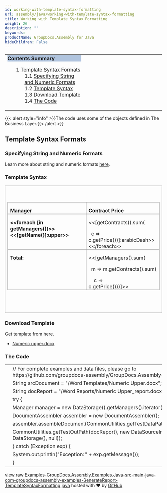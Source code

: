 ```yaml
---
id: working-with-template-syntax-formatting
url: assembly/java/working-with-template-syntax-formatting
title: Working with Template Syntax Formatting
weight: 26
description: ""
keywords: 
productName: GroupDocs.Assembly for Java
hideChildren: False
---
```

<table class="sectionMacro" border="0" cellpadding="5" cellspacing="0" width="100%"><tbody><tr><td valign="top" width="50%"><div class="panel" style="border-top-width: 1px; border-right-width: 1px; border-bottom-width: 1px; border-left-width: 1px;"><div class="panelHeader" style="border-bottom-width: 1px; background-color: rgb(176, 196, 222);"><b>Contents Summary</b></div><div class="panelContent"><style type="text/css">div.rbtoc1593026733361 { padding-top: 0px; padding-right: 0px; padding-bottom: 0px; padding-left: 0px; }div.rbtoc1593026733361 ul { list-style-type: none; list-style-image: none; margin-left: 0px; }div.rbtoc1593026733361 li { margin-left: 0px; padding-left: 0px; }</style><div class="toc rbtoc1593026733361"><ul class="toc-indentation"><li><span class="TOCOutline">1</span> <a href="#WorkingwithTemplateSyntaxFormatting-TemplateSyntaxFormats">Template Syntax Formats</a><ul class="toc-indentation"><li><span class="TOCOutline">1.1</span> <a href="#WorkingwithTemplateSyntaxFormatting-SpecifyingStringandNumericFormats">Specifying String and Numeric Formats</a></li><li><span class="TOCOutline">1.2</span> <a href="#WorkingwithTemplateSyntaxFormatting-TemplateSyntax">Template Syntax</a></li><li><span class="TOCOutline">1.3</span> <a href="#WorkingwithTemplateSyntaxFormatting-DownloadTemplate">Download Template</a></li><li><span class="TOCOutline">1.4</span> <a href="#WorkingwithTemplateSyntaxFormatting-TheCode">The Code</a></li></ul></li></ul></div></div></div></td><td valign="top">&nbsp;</td></tr></tbody></table>

{{< alert style="info" >}}The code uses some of the objects defined in The Business Layer.{{< /alert >}}

## Template Syntax Formats

### Specifying String and Numeric Formats

Learn more about string and numeric formats [here](Features%2BOverview.html#FeaturesOverview-FeaturesOverviewTemplateSyntaxFormatsforExpressionResults).

### Template Syntax

<table class="MsoTableGridLight" border="1" cellspacing="0" cellpadding="0" style="border-collapse: collapse; border-top-color: initial; border-top-style: none; border-top-width: initial; border-right-color: initial; border-right-style: none; border-right-width: initial; border-bottom-color: initial; border-bottom-style: none; border-bottom-width: initial; border-left-color: initial; border-left-style: none; border-left-width: initial;"><tbody><tr><td width="623" valign="top" style="width: 467.25pt; border-top-color: rgb(191, 191, 191); border-top-style: solid; border-top-width: 1pt; border-right-color: rgb(191, 191, 191); border-right-style: solid; border-right-width: 1pt; border-bottom-color: rgb(191, 191, 191); border-bottom-style: solid; border-bottom-width: 1pt; border-left-color: rgb(191, 191, 191); border-left-style: solid; border-left-width: 1pt; padding-top: 0in; padding-right: 5.4pt; padding-bottom: 0in; padding-left: 5.4pt;"><p class="MsoNormal" style="margin-bottom: 0.0001pt; line-height: normal;">&nbsp;</p><table class="MsoTable15Grid1Light" border="1" cellspacing="0" cellpadding="0" style="border-collapse: collapse; border-top-color: initial; border-top-style: none; border-top-width: initial; border-right-color: initial; border-right-style: none; border-right-width: initial; border-bottom-color: initial; border-bottom-style: none; border-bottom-width: initial; border-left-color: initial; border-left-style: none; border-left-width: initial;"><tbody><tr><td width="370" valign="top" style="width: 277.6pt; border-top-color: rgb(153, 153, 153); border-top-style: solid; border-top-width: 1pt; border-right-color: rgb(153, 153, 153); border-right-style: solid; border-right-width: 1pt; border-bottom-color: rgb(102, 102, 102); border-bottom-style: solid; border-bottom-width: 1.5pt; border-left-color: rgb(153, 153, 153); border-left-style: solid; border-left-width: 1pt; padding-top: 0in; padding-right: 5.4pt; padding-bottom: 0in; padding-left: 5.4pt;"><p class="MsoNormal" style="margin-bottom: 0.0001pt; line-height: normal;"><b>Manager</b></p></td><td width="238" valign="top" style="width: 178.35pt; border-top-color: rgb(153, 153, 153); border-top-style: solid; border-top-width: 1pt; border-left-color: initial; border-left-style: none; border-left-width: initial; border-bottom-color: rgb(102, 102, 102); border-bottom-style: solid; border-bottom-width: 1.5pt; border-right-color: rgb(153, 153, 153); border-right-style: solid; border-right-width: 1pt; padding-top: 0in; padding-right: 5.4pt; padding-bottom: 0in; padding-left: 5.4pt;"><p class="MsoNormal" style="margin-bottom: 0.0001pt; line-height: normal;"><b>Contract Price</b></p></td></tr><tr><td width="370" valign="top" style="width: 277.6pt; border-top-color: initial; border-top-style: none; border-top-width: initial; border-right-color: rgb(153, 153, 153); border-right-style: solid; border-right-width: 1pt; border-bottom-color: rgb(153, 153, 153); border-bottom-style: solid; border-bottom-width: 1pt; border-left-color: rgb(153, 153, 153); border-left-style: solid; border-left-width: 1pt; padding-top: 0in; padding-right: 5.4pt; padding-bottom: 0in; padding-left: 5.4pt;"><p class="MsoNormal" style="margin-bottom: 0.0001pt; line-height: normal;"><b>&lt;&lt;foreach [in getManagers()]&gt;&gt;&lt;&lt;[getName()]:upper&gt;&gt;</b></p></td><td width="238" valign="top" style="width: 178.35pt; border-top-color: initial; border-top-style: none; border-top-width: initial; border-left-color: initial; border-left-style: none; border-left-width: initial; border-bottom-color: rgb(153, 153, 153); border-bottom-style: solid; border-bottom-width: 1pt; border-right-color: rgb(153, 153, 153); border-right-style: solid; border-right-width: 1pt; padding-top: 0in; padding-right: 5.4pt; padding-bottom: 0in; padding-left: 5.4pt;"><p class="MsoNormal" style="margin-bottom: 0.0001pt; line-height: normal;">&lt;&lt;[getContracts().sum(</p><p class="MsoNormal" style="margin-bottom: 0.0001pt; line-height: normal;">&nbsp; c =&gt; c.getPrice())]:arabicDash&gt;&gt;&lt;&lt;/foreach&gt;&gt;</p></td></tr><tr><td width="370" valign="top" style="width: 277.6pt; border-top-color: initial; border-top-style: none; border-top-width: initial; border-right-color: rgb(153, 153, 153); border-right-style: solid; border-right-width: 1pt; border-bottom-color: rgb(153, 153, 153); border-bottom-style: solid; border-bottom-width: 1pt; border-left-color: rgb(153, 153, 153); border-left-style: solid; border-left-width: 1pt; padding-top: 0in; padding-right: 5.4pt; padding-bottom: 0in; padding-left: 5.4pt;"><p class="MsoNormal" style="margin-bottom: 0.0001pt; line-height: normal;"><b>Total:</b></p></td><td width="238" valign="top" style="width: 178.35pt; border-top-color: initial; border-top-style: none; border-top-width: initial; border-left-color: initial; border-left-style: none; border-left-width: initial; border-bottom-color: rgb(153, 153, 153); border-bottom-style: solid; border-bottom-width: 1pt; border-right-color: rgb(153, 153, 153); border-right-style: solid; border-right-width: 1pt; padding-top: 0in; padding-right: 5.4pt; padding-bottom: 0in; padding-left: 5.4pt;"><p class="MsoNormal" style="margin-bottom: 0.0001pt; line-height: normal;">&lt;&lt;[getManagers().sum(</p><p class="MsoNormal" style="margin-bottom: 0.0001pt; line-height: normal;">&nbsp; m =&gt; m.getContracts().sum(</p><p class="MsoNormal" style="margin-bottom: 0.0001pt; line-height: normal;">&nbsp;&nbsp;&nbsp; c =&gt; c.getPrice()))]&gt;&gt;&nbsp;&nbsp;&nbsp;&nbsp;&nbsp;&nbsp;&nbsp;&nbsp;&nbsp;&nbsp;&nbsp;</p></td></tr></tbody></table><p class="MsoNormal" style="margin-bottom: 0.0001pt; line-height: normal;">&nbsp;</p><p class="MsoNormal" style="margin-bottom: 0.0001pt; line-height: normal;">&nbsp;</p></td></tr></tbody></table>

### Download Template

Get template from here.

*   [Numeric upper.docx](https://github.com/groupdocs-assembly/GroupDocs.Assembly-for-Java/blob/master/Examples/GroupDocs.Assembly.Examples.Java/Data/Storage/Word%20Templates/Numeric%20upper.docx?raw=true)

### The Code

<table class="highlight tab-size js-file-line-container" data-tab-size="8" data-paste-markdown-skip=""><tbody><tr><td id="file-examples-groupdocs-assembly-examples-java-src-main-java-com-groupdocs-assembly-examples-generatereport-templatesyntaxformatting-java-L1" class="blob-num js-line-number" data-line-number="1"></td><td id="file-examples-groupdocs-assembly-examples-java-src-main-java-com-groupdocs-assembly-examples-generatereport-templatesyntaxformatting-java-LC1" class="blob-code blob-code-inner js-file-line"><span class="pl-c"><span class="pl-c">//</span> For complete examples and data files, please go to https://github.com/groupdocs-assembly/GroupDocs.Assembly-for-Java</span></td></tr><tr><td id="file-examples-groupdocs-assembly-examples-java-src-main-java-com-groupdocs-assembly-examples-generatereport-templatesyntaxformatting-java-L2" class="blob-num js-line-number" data-line-number="2"></td><td id="file-examples-groupdocs-assembly-examples-java-src-main-java-com-groupdocs-assembly-examples-generatereport-templatesyntaxformatting-java-LC2" class="blob-code blob-code-inner js-file-line"><span class="pl-smi">String</span> srcDocument <span class="pl-k">=</span> <span class="pl-s"><span class="pl-pds">"</span>/Word Templates/Numeric Upper.docx<span class="pl-pds">"</span></span>;</td></tr><tr><td id="file-examples-groupdocs-assembly-examples-java-src-main-java-com-groupdocs-assembly-examples-generatereport-templatesyntaxformatting-java-L3" class="blob-num js-line-number" data-line-number="3"></td><td id="file-examples-groupdocs-assembly-examples-java-src-main-java-com-groupdocs-assembly-examples-generatereport-templatesyntaxformatting-java-LC3" class="blob-code blob-code-inner js-file-line"><span class="pl-smi">String</span> docReport <span class="pl-k">=</span> <span class="pl-s"><span class="pl-pds">"</span>/Word Reports/Numeric Upper_report.docx<span class="pl-pds">"</span></span>;</td></tr><tr><td id="file-examples-groupdocs-assembly-examples-java-src-main-java-com-groupdocs-assembly-examples-generatereport-templatesyntaxformatting-java-L4" class="blob-num js-line-number" data-line-number="4"></td><td id="file-examples-groupdocs-assembly-examples-java-src-main-java-com-groupdocs-assembly-examples-generatereport-templatesyntaxformatting-java-LC4" class="blob-code blob-code-inner js-file-line"><span class="pl-k">try</span> {</td></tr><tr><td id="file-examples-groupdocs-assembly-examples-java-src-main-java-com-groupdocs-assembly-examples-generatereport-templatesyntaxformatting-java-L5" class="blob-num js-line-number" data-line-number="5"></td><td id="file-examples-groupdocs-assembly-examples-java-src-main-java-com-groupdocs-assembly-examples-generatereport-templatesyntaxformatting-java-LC5" class="blob-code blob-code-inner js-file-line"><span class="pl-smi">Manager</span> manager <span class="pl-k">=</span> <span class="pl-k">new</span> <span class="pl-smi">DataStorage</span>()<span class="pl-k">.</span>getManagers()<span class="pl-k">.</span>iterator()<span class="pl-k">.</span>next();</td></tr><tr><td id="file-examples-groupdocs-assembly-examples-java-src-main-java-com-groupdocs-assembly-examples-generatereport-templatesyntaxformatting-java-L6" class="blob-num js-line-number" data-line-number="6"></td><td id="file-examples-groupdocs-assembly-examples-java-src-main-java-com-groupdocs-assembly-examples-generatereport-templatesyntaxformatting-java-LC6" class="blob-code blob-code-inner js-file-line"><span class="pl-smi">DocumentAssembler</span> assembler <span class="pl-k">=</span> <span class="pl-k">new</span> <span class="pl-smi">DocumentAssembler</span>();</td></tr><tr><td id="file-examples-groupdocs-assembly-examples-java-src-main-java-com-groupdocs-assembly-examples-generatereport-templatesyntaxformatting-java-L7" class="blob-num js-line-number" data-line-number="7"></td><td id="file-examples-groupdocs-assembly-examples-java-src-main-java-com-groupdocs-assembly-examples-generatereport-templatesyntaxformatting-java-LC7" class="blob-code blob-code-inner js-file-line">assembler<span class="pl-k">.</span>assembleDocument(<span class="pl-smi">CommonUtilities</span><span class="pl-k">.</span>getTestDataPath(srcDocument),</td></tr><tr><td id="file-examples-groupdocs-assembly-examples-java-src-main-java-com-groupdocs-assembly-examples-generatereport-templatesyntaxformatting-java-L8" class="blob-num js-line-number" data-line-number="8"></td><td id="file-examples-groupdocs-assembly-examples-java-src-main-java-com-groupdocs-assembly-examples-generatereport-templatesyntaxformatting-java-LC8" class="blob-code blob-code-inner js-file-line"><span class="pl-smi">CommonUtilities</span><span class="pl-k">.</span>getTestOutPath(docReport), <span class="pl-k">new</span> <span class="pl-smi">DataSourceInfo</span>(<span class="pl-k">new</span> <span class="pl-smi">DataStorage</span>(), <span class="pl-c1">null</span>));</td></tr><tr><td id="file-examples-groupdocs-assembly-examples-java-src-main-java-com-groupdocs-assembly-examples-generatereport-templatesyntaxformatting-java-L9" class="blob-num js-line-number" data-line-number="9"></td><td id="file-examples-groupdocs-assembly-examples-java-src-main-java-com-groupdocs-assembly-examples-generatereport-templatesyntaxformatting-java-LC9" class="blob-code blob-code-inner js-file-line">} <span class="pl-k">catch</span> (<span class="pl-smi">Exception</span> exp) {</td></tr><tr><td id="file-examples-groupdocs-assembly-examples-java-src-main-java-com-groupdocs-assembly-examples-generatereport-templatesyntaxformatting-java-L10" class="blob-num js-line-number" data-line-number="10"></td><td id="file-examples-groupdocs-assembly-examples-java-src-main-java-com-groupdocs-assembly-examples-generatereport-templatesyntaxformatting-java-LC10" class="blob-code blob-code-inner js-file-line"><span class="pl-smi">System</span><span class="pl-k">.</span>out<span class="pl-k">.</span>println(<span class="pl-s"><span class="pl-pds">"</span>Exception: <span class="pl-pds">"</span></span> <span class="pl-k">+</span> exp<span class="pl-k">.</span>getMessage());</td></tr><tr><td id="file-examples-groupdocs-assembly-examples-java-src-main-java-com-groupdocs-assembly-examples-generatereport-templatesyntaxformatting-java-L11" class="blob-num js-line-number" data-line-number="11"></td><td id="file-examples-groupdocs-assembly-examples-java-src-main-java-com-groupdocs-assembly-examples-generatereport-templatesyntaxformatting-java-LC11" class="blob-code blob-code-inner js-file-line">}</td></tr></tbody></table>

[view raw](https://gist.github.com/GroupDocsGists/e4325ba680fa92b7f2a008f88987d480/raw/d776d28dfe76682bc1f12f9c18797213d8f09b36/Examples-GroupDocs.Assembly.Examples.Java-src-main-java-com-groupdocs-assembly-examples-GenerateReport-TemplateSyntaxFormatting.java) [Examples-GroupDocs.Assembly.Examples.Java-src-main-java-com-groupdocs-assembly-examples-GenerateReport-TemplateSyntaxFormatting.java](https://gist.github.com/GroupDocsGists/e4325ba680fa92b7f2a008f88987d480#file-examples-groupdocs-assembly-examples-java-src-main-java-com-groupdocs-assembly-examples-generatereport-templatesyntaxformatting-java) hosted with ❤ by [GitHub](https://github.com)

